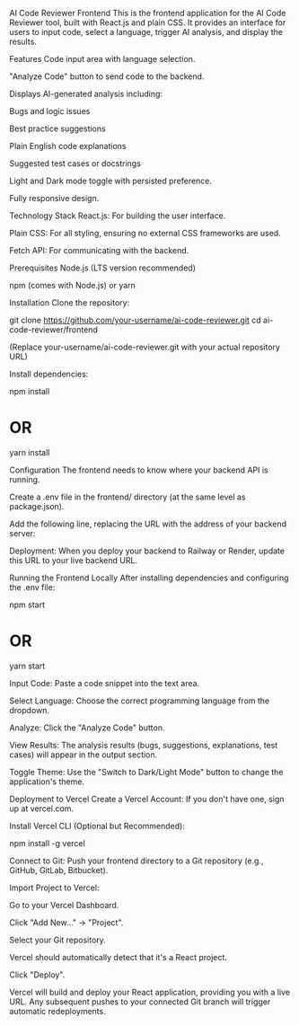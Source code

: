 AI Code Reviewer Frontend
This is the frontend application for the AI Code Reviewer tool, built with React.js and plain CSS. It provides an interface for users to input code, select a language, trigger AI analysis, and display the results.

Features
Code input area with language selection.

"Analyze Code" button to send code to the backend.

Displays AI-generated analysis including:

Bugs and logic issues

Best practice suggestions

Plain English code explanations

Suggested test cases or docstrings

Light and Dark mode toggle with persisted preference.

Fully responsive design.

Technology Stack
React.js: For building the user interface.

Plain CSS: For all styling, ensuring no external CSS frameworks are used.

Fetch API: For communicating with the backend.

Prerequisites
Node.js (LTS version recommended)

npm (comes with Node.js) or yarn

Installation
Clone the repository:

git clone https://github.com/your-username/ai-code-reviewer.git
cd ai-code-reviewer/frontend

(Replace your-username/ai-code-reviewer.git with your actual repository URL)

Install dependencies:

npm install
# OR
yarn install

Configuration
The frontend needs to know where your backend API is running.

Create a .env file in the frontend/ directory (at the same level as package.json).

Add the following line, replacing the URL with the address of your backend server:



Deployment: When you deploy your backend to Railway or Render, update this URL to your live backend URL.

Running the Frontend Locally
After installing dependencies and configuring the .env file:

npm start
# OR
yarn start


Input Code: Paste a code snippet into the text area.

Select Language: Choose the correct programming language from the dropdown.

Analyze: Click the "Analyze Code" button.

View Results: The analysis results (bugs, suggestions, explanations, test cases) will appear in the output section.

Toggle Theme: Use the "Switch to Dark/Light Mode" button to change the application's theme.

Deployment to Vercel
Create a Vercel Account: If you don't have one, sign up at vercel.com.

Install Vercel CLI (Optional but Recommended):

npm install -g vercel

Connect to Git: Push your frontend directory to a Git repository (e.g., GitHub, GitLab, Bitbucket).

Import Project to Vercel:

Go to your Vercel Dashboard.

Click "Add New..." -> "Project".

Select your Git repository.

Vercel should automatically detect that it's a React project.

Click "Deploy".

Vercel will build and deploy your React application, providing you with a live URL. Any subsequent pushes to your connected Git branch will trigger automatic redeployments.